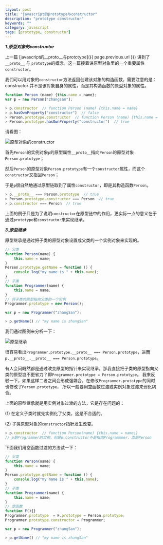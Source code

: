 ```yaml
---
layout: post
title: "javascript的prototype与constructor"
description: "prototype constructor"
keywords: ""
category: javascript
tags: [prototype, constructor]
---
```


***1.原型对象的constructor***

上一篇 [javascript的\_\_proto\_\_与prototype]({{ page.previous.url }}) 讲到了`__proto__` 与 `prototype`的概念，这一篇接着讲原型对象里的一个重要属性`constructor`。

我们可以用对象的`constructor`方法返回创建该对象的构造函数，需要注意的是：<span class="warning">constructor 并不是该对象自身的属性，而是其构造函数的原型对象的属性<span>。

```javascript
function Person (name) {this.name = name};
var p = new Person("zhangsan");

> p.constructor  // function Person (name) {this.name = name}
> p.hasOwnProperty("constructor")  // false
> Person.prototype.constructor  // function Person (name) {this.name = name}
> Person.prototype.hasOwnProperty("constructor")  // true
```

请看图：

![原型对象的constructor]({{site.cdn}}/constructor.jpg)

首先`Person`的实例对象`p`的原型属性`__proto__`指向`Person`的原型对象`Person.prototype`；

然后`Person`的原型对象`Person.prototype`有一个`constructor`属性，而这个`constructor`又指回`Person`；

于是`p`很自然地通过原型链取到了属性`constructor`，即是其构造函数`Person`。

```javascript
> p.__proto__ === Person.prototype  // true
> Person.prototype.constructor === Person  // true
> p.constructor === Person  // true
```

上面的例子只是为了说明`constructor`在原型链中的作用，更实际一点的意义在于通过`prototype`和`constructor`来实现继承。

***3.原型继承***

<span class="warning">原型继承是通过把子类的原型对象设置成父类的一个实例对象来实现的。 

```javascript
// 父类
function Person(name) {
    this.name = name;
}
Person.prototype.getName = function () {
    console.log("my name is " + this.name);
}
// 子类
function Programmer(name) {
    this.name = name;
}
// 将子类的原型指向父类的一个实例
Programmer.prototype = new Person();

var p = new Programmer("zhangSan");

> p.getName() // "my name is zhangSan" 
```

我们通过图例来分析一下：

![原型继承]({{site.cdn}}/prototype-inherit.png)

很容易看出`Programmer.prototype.__proto__ === Person.prototype`，进而`p.__proto__.__proto__ === Person.prototype`。

有人会问既然都是通过改变原型的指针来实现继承，那我直接把子类的原型指向父类的原型岂不更省力？即`Programmer.prototype = Person.prototype`。
我来反驳一下，如果这样二者之间会形成强耦合，在修改`Programmer.prototype`的同时也修改了`Person.prototype`，
所以一般要用<span class="warning">空函数过渡</span>或<span class="warning">实例对象过渡</span>来弱化耦合。

上面的原型继承就是用实例对象过渡的方法，它是存在问题的：

(1) 在定义子类时就先实例化了父类，这是不合适的。

(2) 子类原型对象的`constructor`指针发生改变。

```javascript
> p.constructor  // function Person(name) {this.name = name;}
// p是Programmer的实例，但是p.constructor不是指向Programmmer，而是Person
```

下面我们用空函数过渡的方法试一下：

```javascript
// 父类
function Person(name) {
    this.name = name;
}
Person.prototype.getName = function () {
    console.log("my name is " + this.name);
}
// 子类
function Programmer(name) {
    this.name = name;
}
// 空函数
function F(){}
Programmer.prototype  = F.prototype = Person.prototype;
Programmer.prototype.constructor = Programmer;

var p = new Programmer("zhangSan");

> p.getName() // "my name is zhangSan" 
```
